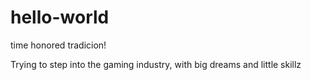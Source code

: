 # hello-world
time honored tradicion!

Trying to step into the gaming industry, with big dreams and little skillz
